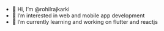 - 👋 Hi, I’m @rohilrajkarki
- 👀 I’m interested in web and mobile app development
- 🌱 I’m currently learning and working on flutter and reactjs


<!---
rohilrajkarki/rohilrajkarki is a ✨ special ✨ repository because its `README.md` (this file) appears on your GitHub profile.
You can click the Preview link to take a look at your changes.
--->
